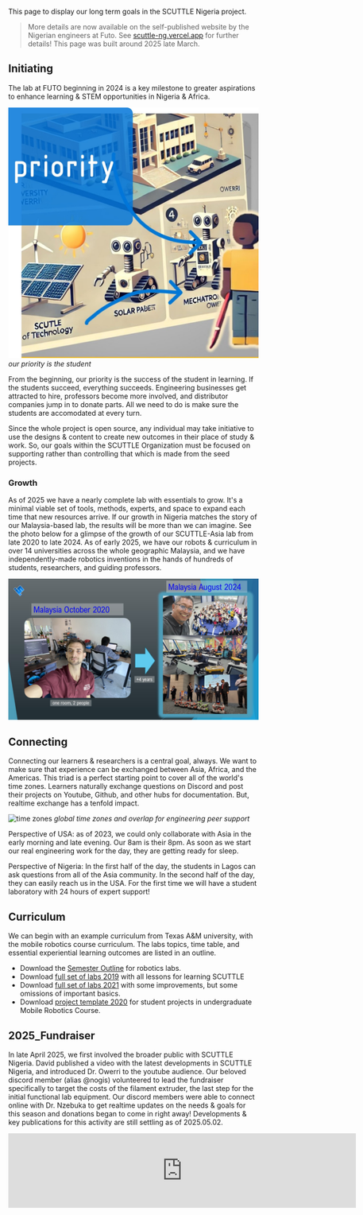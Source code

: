 This page to display our long term goals in the SCUTTLE Nigeria project. 

>
> More details are now available on the self-published website by the Nigerian engineers at Futo.
> See [scuttle-ng.vercel.app](https://scuttle-ng.vercel.app/project) for further details!
> This page was built around 2025 late March.
>

## Initiating
The lab at FUTO beginning in 2024 is a key milestone to greater aspirations to enhance learning & STEM opportunities in Nigeria & Africa.

![our priority](img/img_infographic3.jpg)
_our priority is the student_

From the beginning, our priority is the success of the student in learning.  If the students succeed, everything succeeds.  Engineering businesses get attracted to hire, professors become more involved, and distributor companies jump in to donate parts.  All we need to do is make sure the students are accomodated at every turn.

Since the whole project is open source, any individual may take initiative to use the designs & content to create new outcomes in their place of study & work.  So, our goals within the SCUTTLE Organization must be focused on supporting rather than controlling that which is made from the seed projects.

### Growth

As of 2025 we have a nearly complete lab with essentials to grow.  It's a minimal viable set of tools, methods, experts, and space to expand each time that new resources arrive.  If our growth in Nigeria matches the story of our Malaysia-based lab, the results will be more than we can imagine.  See the photo below for a glimpse of the growth of our SCUTTLE-Asia lab from late 2020 to late 2024.  As of early 2025, we have our robots & curriculum in over 14 universities across the whole geographic Malaysia, and we have independently-made robotics inventions in the hands of hundreds of students, researchers, and guiding professors.

![growth of scuttle asia lab](img/img_inspiration.jpg)

## Connecting
Connecting our learners & researchers is a central goal, always.  We want to make sure that experience can be exchanged between Asia, Africa, and the Americas.  This triad is a perfect starting point to cover all of the world's time zones.  Learners naturally exchange questions on Discord and post their projects on Youtube, Github, and other hubs for documentation.   But, realtime exchange has a tenfold impact.  

![time zones](img/img_global1.jpg)
_global time zones and overlap for engineering peer support_


Perspective of USA: as of 2023, we could only collaborate with Asia in the early morning and late evening.  Our 8am is their 8pm.  As soon as we start our real engineering work for the day, they are getting ready for sleep.

Perspective of Nigeria:  In the first half of the day, the students in Lagos can ask questions from all of the Asia community.  In the second half of the day, they can easily reach us in the USA.  For the first time we will have a student laboratory with 24 hours of expert support!

## Curriculum

We can begin with an example curriculum from Texas A&M university, with the mobile robotics course curriculum.  The labs topics, time table, and essential experiential learning outcomes are listed in an outline.

* Download the [Semester Outline](https://github.com/scuttlerobot/nigeria/blob/main/docs/Labs_MobileRoboticsOutline.pdf) for robotics labs.
* Download [full set of labs 2019](https://github.com/scuttlerobot/nigeria/blob/main/docs/Labs_MobileRobotics_2019.pdf) with all lessons for learning SCUTTLE
* Download [full set of labs 2021](https://github.com/scuttlerobot/nigeria/blob/main/docs/Labs_MobileRobotics_2021.pdf) with some improvements, but some omissions of important basics.
* Download [project template 2020](https://github.com/scuttlerobot/nigeria/blob/main/docs/2020_ProjectExample.pdf) for student projects in undergraduate Mobile Robotics Course.

## 2025_Fundraiser

In late April 2025, we first involved the broader public with SCUTTLE Nigeria.  David published a video with the latest developments in SCUTTLE Nigeria, and introduced Dr. Owerri to the youtube audience.  Our beloved discord member (alias @nogis) volunteered to lead the fundraiser specifically to target the costs of the filament extruder, the last step for the initial functional lab equipment.  Our discord members were able to connect online with Dr. Nzebuka to get realtime updates on the needs & goals for this season and donations began to come in right away!  Developments & key publications for this activity are still settling as of 2025.05.02.

<iframe width="700" src="https://www.youtube.com/embed/H6BFeo9z46w" title="How real experts change the world using robotics" frameborder="0" allow="accelerometer; autoplay; clipboard-write; encrypted-media; gyroscope; picture-in-picture; web-share" referrerpolicy="strict-origin-when-cross-origin" allowfullscreen></iframe>
